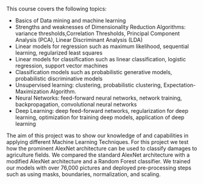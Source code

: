 This course covers the following topics:

- Basics of Data mining and machine learning
- Strengths and weaknesses of Dimensionality Reduction Algorithms: variance thresholds,Correlation Thresholds, Principal Component Analysis (PCA), Linear Discriminant Analysis (LDA)
- Linear models for regression such as maximum likelihood, sequential learning, regularized least squares
- Linear models for classification such as linear classification, logistic regression, support vector machines
- Classification models such as probabilistic generative models, probabilistic discriminative models
- Unsupervised learning: clustering, probabilistic clustering, Expectation-Maximization Algorithm.
- Neural Networks: feed-forward neural networks, network training, backpropagation, convolutional neural networks
- Deep Learning: deep feed-forward networks, regularization for deep learning, optimization for training deep models, application of deep learning


The aim of this project was to show our knowledge of and capabilities in applying different Machine Learning Techniques. For this project we test how the prominent AlexNet architecture can be used to classify damages to agriculture fields. We compared the standard AlexNet architecture with a modified AlexNet architecture and a Random Forest classifier. We trained our models with over 76,000 pictures and deployed pre-processing steps such as using masks, boundaries, normalization, and scaling.
